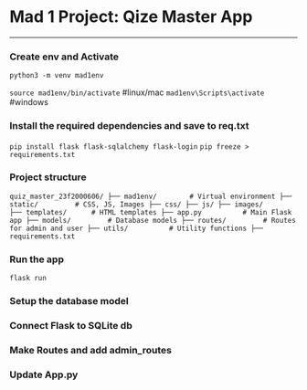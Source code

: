 # Mad 1 Project: Qize Master App
----------------------------------

### Create env and Activate
`python3 -m venv mad1env`

`source mad1env/bin/activate`  #linux/mac
`mad1env\Scripts\activate`      #windows

### Install the required dependencies and save to req.txt
`pip install flask flask-sqlalchemy flask-login`
`pip freeze > requirements.txt`

### Project structure
`
quiz_master_23f2000606/
├── mad1env/        # Virtual environment
├── static/         # CSS, JS, Images
    ├── css/
    ├── js/
    ├── images/       
├── templates/      # HTML templates
├── app.py          # Main Flask app
├── models/         # Database models
├── routes/         # Routes for admin and user
├── utils/          # Utility functions
├── requirements.txt
`

### Run the app
`flask run`

### Setup the database model

### Connect Flask to SQLite db

### Make Routes and add admin_routes

### Update App.py

